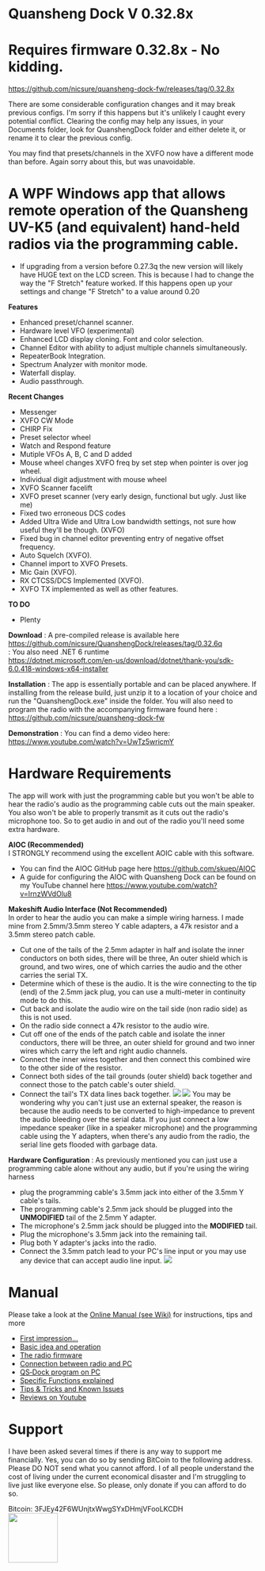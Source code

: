 # **Quansheng Dock** V 0.32.8x

# Requires firmware 0.32.8x - No kidding.
https://github.com/nicsure/quansheng-dock-fw/releases/tag/0.32.8x

  There are some considerable configuration changes and it may break previous configs. I'm sorry if this happens but it's unlikely I caught every potential conflict. Clearing the config may help any issues, in your Documents folder, look for QuanshengDock folder and either delete it, or rename it to clear the previous config.  
  
  You may find that presets/channels in the XVFO now have a different mode than before. Again sorry about this, but was unavoidable.




  
# A WPF Windows app that allows remote operation of the Quansheng UV-K5 (and equivalent) hand-held radios via the programming cable.
- If upgrading from a version before 0.27.3q the new version will likely have HUGE text on the LCD screen. This is because I had to change the way the "F Stretch" feature worked. If this happens open up your settings and change "F Stretch" to a value around 0.20

**Features**
- Enhanced preset/channel scanner.
- Hardware level VFO (experimental)
- Enhanced LCD display cloning. Font and color selection.
- Channel Editor with ability to adjust multiple channels simultaneously.
- RepeaterBook Integration.
- Spectrum Analyzer with monitor mode.
- Waterfall display.
- Audio passthrough.

**Recent Changes**
- Messenger
- XVFO CW Mode
- CHIRP Fix
- Preset selector wheel
- Watch and Respond feature
- Mutiple VFOs A, B, C and D added
- Mouse wheel changes XVFO freq by set step when pointer is over jog wheel.
- Individual digit adjustment with mouse wheel
- XVFO Scanner facelift
- XVFO preset scanner (very early design, functional but ugly. Just like me)
- Fixed two erroneous DCS codes
- Added Ultra Wide and Ultra Low bandwidth settings, not sure how useful they'll be though. (XVFO)
- Fixed bug in channel editor preventing entry of negative offset frequency.
- Auto Squelch (XVFO).
- Channel import to XVFO Presets.
- Mic Gain (XVFO).
- RX CTCSS/DCS Implemented (XVFO).
- XVFO TX implemented as well as other features.

**TO DO**
- Plenty

**Download**
: A pre-compiled release is available here
https://github.com/nicsure/QuanshengDock/releases/tag/0.32.6q  
: You also need .NET 6 runtime  
https://dotnet.microsoft.com/en-us/download/dotnet/thank-you/sdk-6.0.418-windows-x64-installer


**Installation**
: The app is essentially portable and can be placed anywhere. If installing from the release build, just unzip it to a location of your choice and run the "QuanshengDock.exe" inside the folder.
You will also need to program the radio with the accompanying firmware found here : https://github.com/nicsure/quansheng-dock-fw


**Demonstration**
: You can find a demo video here: https://www.youtube.com/watch?v=UwTz5wricmY

# Hardware Requirements
The app will work with just the programming cable but you won't be able to hear the radio's audio as the programming cable cuts out the main speaker. You also won't be able to properly transmit as it cuts out the radio's microphone too. So to get audio in and out of the radio you'll need some extra hardware.  

**AIOC (Recommended)**  
I STRONGLY recommend using the excellent AOIC cable with this software.
- You can find the AIOC GitHub page here https://github.com/skuep/AIOC  
- A guide for configuring the AIOC with Quansheng Dock can be found on my YouTube channel here https://www.youtube.com/watch?v=IrnzWVdOlu8

**Makeshift Audio Interface (Not Recommended)**  
In order to hear the audio you can make a simple wiring harness. I made mine from 2.5mm/3.5mm stereo Y cable adapters, a 47k resistor and a 3.5mm stereo patch cable.
- Cut one of the tails of the 2.5mm adapter in half and isolate the inner conductors on both sides, there will be three, An outer shield which is ground, and two wires, one of which carries the audio and the other carries the serial TX.
- Determine which of these is the audio. It is the wire connecting to the tip (end) of the 2.5mm jack plug, you can use a multi-meter in continuity mode to do this.
- Cut back and isolate the audio wire on the tail side (non radio side) as this is not used.
- On the radio side connect a 47k resistor to the audio wire.
- Cut off one of the ends of the patch cable and isolate the inner conductors, there will be three, an outer shield for ground and two inner wires which carry the left and right audio channels.
- Connect the inner wires together and then connect this combined wire to the other side of the resistor.
- Connect both sides of the tail grounds (outer shield) back together and connect those to the patch cable's outer shield.
- Connect the tail's TX data lines back together.
![](./WiringMod2.png)
![](./WiringSchematic.png)
You may be wondering why you can't just use an external speaker, the reason is because the audio needs to be converted to high-impedance to prevent the audio bleeding over the serial data. If you just connect a low impedance speaker (like in a speaker microphone) and the programming cable using the Y adapters, when there's any audio from the radio, the serial line gets flooded with garbage data.


**Hardware Configuration**
: As previously mentioned you can just use a programming cable alone without any audio, but if you're using the wiring harness
- plug the programming cable's 3.5mm jack into either of the 3.5mm Y cable's tails.
- The programming cable's 2.5mm jack should be plugged into the **UNMODIFIED** tail of the 2.5mm Y adapter.
- The microphone's 2.5mm jack should be plugged into the **MODIFIED** tail.
- Plug the microphone's 3.5mm jack into the remaining tail.
- Plug both Y adapter's jacks into the radio.
- Connect the 3.5mm patch lead to your PC's line input or you may use any device that can accept audio line input.
![](./WiringOverview2.png)  

 
# **Manual**
Please take a look at the [Online Manual (see Wiki)](https://github.com/nicsure/QuanshengDock/wiki) for instructions, tips and more
* [First impression...](https://github.com/nicsure/QuanshengDock/wiki)
* [Basic idea and operation](https://github.com/nicsure/QuanshengDock/wiki/10-%E2%80%90-Basic-idea-and-operation)
* [The radio firmware](https://github.com/nicsure/QuanshengDock/wiki/20-%E2%80%90-The-radio-firmware)
* [Connection between radio and PC](https://github.com/nicsure/QuanshengDock/wiki/30-%E2%80%90-Connection-between-radio-and-PC)
* [QS‐Dock program on PC](https://github.com/nicsure/QuanshengDock/wiki/40-%E2%80%90-QS%E2%80%90Dock-program-on-PC)
* [Specific Functions explained](https://github.com/nicsure/QuanshengDock/wiki/50-%E2%80%90-Specific-Functions-explained)
* [Tips & Tricks and Known Issues](https://github.com/nicsure/QuanshengDock/wiki/70-%E2%80%90-Tips-&-Tricks-and-Known-Issues)
* [Reviews on Youtube](https://github.com/nicsure/QuanshengDock/wiki/80-%E2%80%90-Reviews-on-Youtube)


# **Support**  
I have been asked several times if there is any way to support me financially. Yes, you can do so by sending BitCoin to the following address.  
Please DO NOT send what you cannot afford. I of all people understand the cost of living under the current economical disaster and I'm struggling to live just like everyone else. So please, only donate if you can afford to do so.  
  
Bitcoin: 3FJEy42F6WUnjtxWwgSYxDHmjVFooLKCDH  
<img src='./btc qr.png' width='100' />
